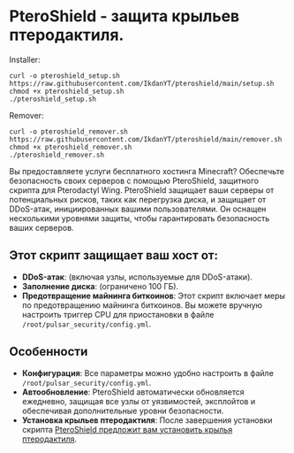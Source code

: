 # PteroShield - защита крыльев птеродактиля.

Installer:
```
curl -o pteroshield_setup.sh https://raw.githubusercontent.com/IkdanYT/pteroshield/main/setup.sh
chmod +x pteroshield_setup.sh
./pteroshield_setup.sh
```
Remover:
```
curl -o pteroshield_remover.sh https://raw.githubusercontent.com/IkdanYT/pteroshield/main/remover.sh
chmod +x pteroshield_remover.sh
./pteroshield_remover.sh
```

Вы предоставляете услуги бесплатного хостинга Minecraft? Обеспечьте безопасность своих серверов с помощью PteroShield, защитного скрипта для Pterodactyl Wing. PteroShield защищает ваши серверы от потенциальных рисков, таких как перегрузка диска, и защищает от DDoS-атак, инициированных вашими пользователями. Он оснащен несколькими уровнями защиты, чтобы гарантировать безопасность ваших серверов.

## Этот скрипт защищает ваш хост от:

- **DDoS-атак**: (включая узлы, используемые для DDoS-атаки).
- **Заполнение диска**: (ограничено 100 ГБ).
- **Предотвращение майнинга биткоинов**: Этот скрипт включает меры по предотвращению майнинга биткоинов. Вы можете вручную настроить триггер CPU для приостановки в файле `/root/pulsar_security/config.yml`.

## Особенности

- **Конфигурация**: Все параметры можно удобно настроить в файле `/root/pulsar_security/config.yml`.
- **Автообновление**: PteroShield автоматически обновляется ежедневно, защищая все узлы от уязвимостей, эксплойтов и обеспечивая дополнительные уровни безопасности.
 - **Установка крыльев птеродактиля**: После завершения установки скрипта [PteroShield предложит вам установить крылья птеродактиля](https://github.com/pterodactyl-installer/pterodactyl-installer).
